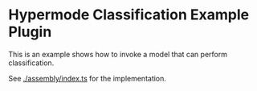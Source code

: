 # Hypermode Classification Example Plugin

This is an example shows how to invoke a model that can perform classification.

See [./assembly/index.ts](./assembly/index.ts) for the implementation.

